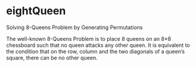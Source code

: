 # eightQueen

Solving 8-Queens Problem by Generating Permutations


The well-known 8-Queens Problem is to place 8 queens on an 8×8 chessboard such that no queen attacks any other queen. It is equivalent to the condition that on the row, column and the two diagonals of a queen’s square, there can be no other queen.

